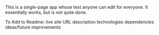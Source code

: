 This is a single-page app whose text anyone can edit for everyone. It essentially works, but is not quite done.

To Add to Readme:
live site URL
description
technologies
dependencies
ideas/future improvements
